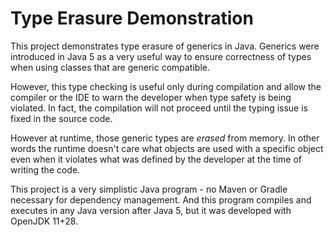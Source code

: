 # Type Erasure Demonstration

This project demonstrates type erasure of generics in Java. Generics were
introduced in Java 5 as a very useful way to ensure correctness of types
when using classes that are generic compatible.

However, this type checking is useful only during compilation and allow
the compiler or the IDE to warn the developer when type safety is being
violated. In fact, the compilation will not proceed until the typing issue
is fixed in the source code.

However at runtime, those generic types are _erased_ from memory. In other
words the runtime doesn't care what objects are used with a specific object
even when it violates what was defined by the developer at the time of
writing the code.

This project is a very simplistic Java program - no Maven or Gradle
necessary for dependency management. And this program compiles and
executes in any Java version after Java 5, but it was developed with
OpenJDK 11+28.
